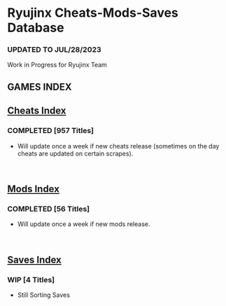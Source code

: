 # Ryujinx Cheats-Mods-Saves Database

### UPDATED TO JUL/28/2023

Work in Progress for Ryujinx Team


## GAMES INDEX

## [Cheats Index](Cheats.md)
### COMPLETED [957 Titles]
- Will update once a week if new cheats release (sometimes on the day cheats are updated on certain scrapes).
</br>

## [Mods Index](Mods.md)
### COMPLETED [56 Titles]
- Will update once a week if new mods release.
</br>

## [Saves Index](Saves.md)
### WIP [4 Titles] 
- Still Sorting Saves
